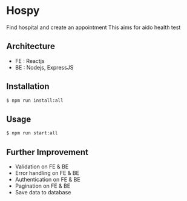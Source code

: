 # Hospy

Find hospital and create an appointment
This aims for aido health test

## Architecture

- FE : Reactjs
- BE : Nodejs, ExpressJS

## Installation

```bash
$ npm run install:all
```

## Usage

```bash
$ npm run start:all
```

## Further Improvement

- Validation on FE & BE
- Error handling on FE & BE
- Authentication on FE & BE
- Pagination on FE & BE
- Save data to database
